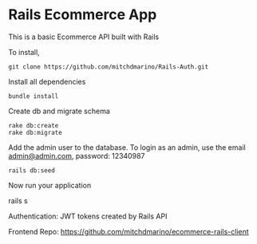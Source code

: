 # Rails Ecommerce App

This is a basic Ecommerce API built with Rails

To install,

```
git clone https://github.com/mitchdmarino/Rails-Auth.git
```

Install all dependencies

```
bundle install
```

Create db and migrate schema

```
rake db:create
rake db:migrate
```

Add the admin user to the database. To login as an admin, use the email admin@admin.com, password: 12340987

```
rails db:seed
```

Now run your application

rails s

Authentication: JWT tokens created by Rails API

Frontend Repo: https://github.com/mitchdmarino/ecommerce-rails-client
